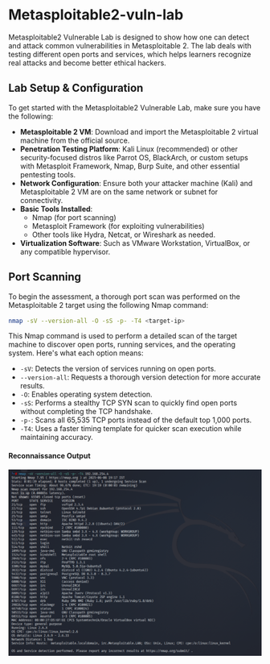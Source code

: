 
# Metasploitable2-vuln-lab

Metasploitable2 Vulnerable Lab is designed to show how one can detect and attack common vulnerabilities in Metasploitable 2. The lab deals with testing different open ports and services, which helps learners recognize real attacks and become better ethical hackers. 



## Lab Setup & Configuration

To get started with the Metasploitable2 Vulnerable Lab, make sure you have the following:

- **Metasploitable 2 VM**: Download and import the Metasploitable 2 virtual machine from the official source.
- **Penetration Testing Platform**: Kali Linux (recommended) or other security-focused distros like Parrot OS, BlackArch, or custom setups with Metasploit Framework, Nmap, Burp Suite, and other essential pentesting tools.
- **Network Configuration**: Ensure both your attacker machine (Kali) and Metasploitable 2 VM are on the same network or subnet for connectivity.
- **Basic Tools Installed**:
  - Nmap (for port scanning)
  - Metasploit Framework (for exploiting vulnerabilities)
  - Other tools like Hydra, Netcat, or Wireshark as needed.
- **Virtualization Software**: Such as VMware Workstation, VirtualBox, or any compatible hypervisor.


## Port Scanning

To begin the assessment, a thorough port scan was performed on the Metasploitable 2 target using the following Nmap command:

```bash
nmap -sV --version-all -O -sS -p- -T4 <target-ip>
```
This Nmap command is used to perform a detailed scan of the target machine to discover open ports, running services, and the operating system. Here's what each option means:

- `-sV`: Detects the version of services running on open ports.  
- `--version-all`: Requests a thorough version detection for more accurate results.  
- `-O`: Enables operating system detection.  
- `-sS`: Performs a stealthy TCP SYN scan to quickly find open ports without completing the TCP handshake.  
- `-p-`: Scans all 65,535 TCP ports instead of the default top 1,000 ports.  
- `-T4`: Uses a faster timing template for quicker scan execution while maintaining accuracy.

####  Reconnaissance Output   

![Results](images/nmapScan.png)  
